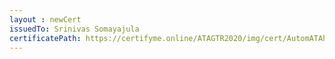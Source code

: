 ```yaml
--- 
layout : newCert 
issuedTo: Srinivas Somayajula 
certificatePath: https://certifyme.online/ATAGTR2020/img/cert/AutomATAhon/SrinivasSomayajula_3ceb0.png
--- 
```

